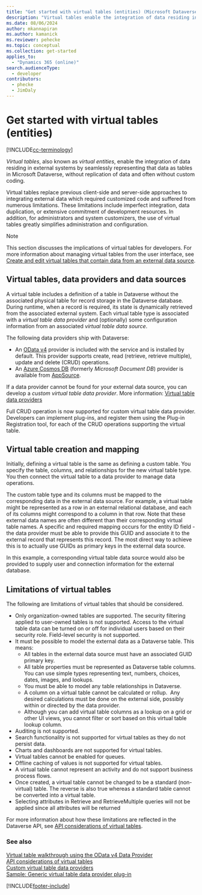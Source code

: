 ```yaml
---
title: "Get started with virtual tables (entities) (Microsoft Dataverse) | Microsoft Docs"
description: "Virtual tables enable the integration of data residing in external systems by seamlessly representing that data as tables in Microsoft Dataverse, without replication of data and often without custom coding."
ms.date: 08/06/2024
author: mkannapiran
ms.author: kamanick
ms.reviewer: pehecke
ms.topic: conceptual
ms.collection: get-started
applies_to: 
  - "Dynamics 365 (online)"
search.audienceType: 
  - developer
contributors:
  - phecke
  - JimDaly
---
```


# Get started with virtual tables (entities)

[!INCLUDE[cc-terminology](../includes/cc-terminology.md)]

*Virtual tables*, also known as *virtual entities*, enable the integration of data residing in external systems by seamlessly representing that data as tables in Microsoft Dataverse, without replication of data and often without custom coding.

Virtual tables replace previous client-side and server-side approaches to integrating external data which required customized code and suffered from numerous limitations. These limitations include imperfect integration, data duplication, or extensive commitment of development resources.  In addition, for administrators and system customizers, the use of virtual tables greatly simplifies administration and configuration.

> [!NOTE]
> This section discusses the implications of virtual tables for developers. For more information about managing virtual tables from the user interface, see [Create and edit virtual tables that contain data from an external data source](../../../maker/data-platform/create-edit-virtual-entities.md).

## Virtual tables, data providers and data sources

A virtual table includes a definition of a table in Dataverse without the associated physical table for record storage in the Dataverse database. During runtime, when a record is required, its state is dynamically retrieved from the associated external system. Each virtual table type is associated with a *virtual table data provider* and (optionally) some configuration information from an associated *virtual table data source*.

<!-- TODO:
A data provider is a particular type of Dataverse plug-in, which is registered against CRUD events that occur in the platform. More information: [Write a plug-in](../write-plugin.md) -->

The following data providers ship with Dataverse:

- An [OData v4](https://www.odata.org/documentation/) provider is included with the service and is installed by default. This provider supports create, read (retrieve, retrieve multiple), update and delete (CRUD) operations.
- An [Azure Cosmos DB](/azure/cosmos-db) (formerly *Microsoft Document DB*) provider is available from [AppSource](https://appsource.microsoft.com).

If a data provider cannot be found for your external data source, you can develop a *custom virtual table data provider*. More information: [Virtual table data providers](custom-ve-data-providers.md)

Full CRUD operation is now supported for custom virtual table data provider. Developers can implement plug-ins, and register them using the Plug-in Registration tool, for each of the CRUD operations supporting the virtual table.

## Virtual table creation and mapping

Initially, defining a virtual table is the same as defining a custom table. You specify the table, columns, and relationships for the new virtual table type. You then connect the virtual table to a data provider to manage data operations.

The custom table type and its columns must be mapped to the corresponding data in the external data source. For example, a virtual table might be represented as a row in an external relational database, and each of its columns might correspond to a column in that row. Note that these external data names are often different than their corresponding virtual table names. A specific and required mapping occurs for the entity ID field - the data provider must be able to provide this GUID and associate it to the external record that represents this record. The most direct way to achieve this is to actually use GUIDs as primary keys in the external data source.  

In this example, a corresponding virtual table data source would also be provided to supply user and connection information for the external database.

## Limitations of virtual tables

The following are limitations of virtual tables that should be considered.

- Only organization-owned tables are supported. The security filtering applied to user-owned tables is not supported. Access to the virtual table data can be turned on or off for individual users based on their security role. Field-level security is not supported.
- It must be possible to model the external data as a Dataverse table. This means:
  - All tables in the external data source must have an associated GUID primary key.  
  - All table properties must be represented as Dataverse table columns. You can use simple types representing text, numbers, choices, dates, images, and lookups.
  - You must be able to model any table relationships in Dataverse.
  - A column on a virtual table cannot be calculated or rollup.  Any desired calculations must be done on the external side, possibly within or directed by the data provider.
  - Although you can add virtual table columns as a lookup on a grid or other UI views, you cannot filter or sort based on this virtual table lookup column.
- Auditing is not supported.
- Search functionality is not supported for virtual tables as they do not persist data.
- Charts and dashboards are not supported for virtual tables.
- Virtual tables cannot be enabled for queues.
- Offline caching of values is not supported for virtual tables.
- A virtual table cannot represent an activity and do not support business process flows.
- Once created, a virtual table cannot be changed to be a standard (non-virtual) table.  The reverse is also true whereas a standard table cannot be converted into a virtual table.
- Selecting attributes in Retrieve and RetrieveMultiple queries will not be applied since all attributes will be returned

For more information about how these limitations are reflected in the Dataverse API, see [API considerations of virtual tables](api-considerations-ve.md).

### See also

[Virtual table walkthrough using the OData v4 Data Provider](../../../maker/data-platform/virtual-entity-walkthrough-using-odata-provider.md)<br/>
[API considerations of virtual tables](api-considerations-ve.md)<br />
[Custom virtual table data providers](custom-ve-data-providers.md)<br />
[Sample: Generic virtual table data provider plug-in](sample-generic-ve-plugin.md)

[!INCLUDE[footer-include](../../../includes/footer-banner.md)]
